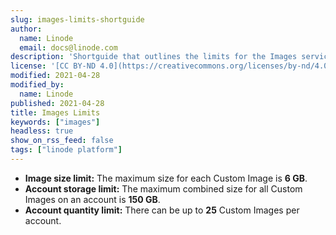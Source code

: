 ```yaml
---
slug: images-limits-shortguide
author:
  name: Linode
  email: docs@linode.com
description: 'Shortguide that outlines the limits for the Images service.'
license: '[CC BY-ND 4.0](https://creativecommons.org/licenses/by-nd/4.0)'
modified: 2021-04-28
modified_by:
  name: Linode
published: 2021-04-28
title: Images Limits
keywords: ["images"]
headless: true
show_on_rss_feed: false
tags: ["linode platform"]
---
```


- **Image size limit:** The maximum size for each Custom Image is **6 GB**.
- **Account storage limit:** The maximum combined size for all Custom Images on an account is **150 GB**.
- **Account quantity limit:** There can be up to **25** Custom Images per account.